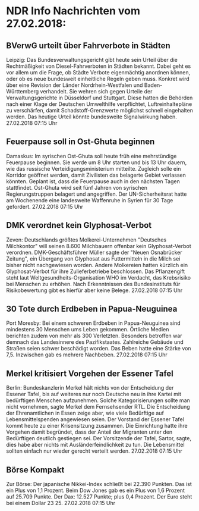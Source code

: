 # NDR Info Nachrichten vom 27.02.2018:


## BVerwG urteilt über Fahrverbote in Städten
Leipzig: Das Bundesverwaltungsgericht gibt heute sein Urteil über die Rechtmäßigkeit von Diesel-Fahrverboten in Städten bekannt. Dabei geht es vor allem um die Frage, ob Städte Verbote eigenmächtig anordnen können, oder ob es neue bundesweit einheitliche Regeln geben muss. Konkret wird über eine Revision der Länder Nordrhein-Westfalen und Baden-Württemberg verhandelt. Sie wehren sich gegen Urteile der Verwaltungsgerichte in Düsseldorf und Stuttgart. Diese hatten die Behörden nach einer Klage der Deutschen Umwelthilfe verpflichtet, Luftreinhaltepläne zu verschärfen, damit Schadstoff-Grenzwerte möglichst schnell eingehalten werden. Das heutige Urteil könnte bundesweite Signalwirkung haben. 27.02.2018 07:15 Uhr 

## Feuerpause soll in Ost-Ghuta beginnen
Damaskus: Im syrischen Ost-Ghuta soll heute früh eine mehrstündige Feuerpause beginnen. Sie werde um 8 Uhr starten und bis 13 Uhr dauern, wie das russische Verteidigungsministerium mitteilte. Zugleich solle ein Korridor geöffnet werden, damit Zivilisten das belagerte Gebiet verlassen könnten. Geplant ist, dass die Feuerpause auch in den nächsten Tagen stattfindet. Ost-Ghuta wird seit fünf Jahren von syrischen Regierungstruppen belagert und angegriffen. Der UN-Sicherheitsrat hatte am Wochenende eine landesweite Waffenruhe in Syrien für 30 Tage gefordert. 27.02.2018 07:15 Uhr 

## DMK verordnet kein Glyphosat-Verbot
Zeven:   Deutschlands größtes Molkerei-Unternehmen "Deutsches Milchkontor" will seinen 8.600 Milchbauern offenbar kein Glyphosat-Verbot verordnen. DMK-Geschäftsführer Müller sagte der "Neuen Osnabrücker Zeitung", ein Übergang von Glyphosat aus Futtermitteln in die Milch sei bisher nicht nachgewiesen worden. Andere Molkereien hatten kürzlich ein Glyphosat-Verbot für ihre Zulieferbetriebe beschlossen. Das Pflanzengift steht laut Weltgesundheits-Organisation WHO im Verdacht, das Krebsrisiko bei Menschen zu erhöhen. Nach Erkenntnissen des Bundesinstituts für Risikobewertung gibt es hierfür aber keine Belege. 27.02.2018 07:15 Uhr 

## 30 Tote durch Erdbeben in Papua-Neuguinea
Port Moresby: Bei einem schweren Erdbeben in Papua-Neuguinea sind mindestens 30 Menschen ums Leben gekommen. Örtliche Medien berichten zudem von mehr als 300 Verletzten. Besonders betroffen war demnach das Landesinnere des Pazifikstaates. Zahlreiche Gebäude und Straßen seien schwer beschädigt worden. Das Beben hatte eine Stärke von 7,5. Inzwischen gab es mehrere Nachbeben. 27.02.2018 07:15 Uhr 

## Merkel kritisiert Vorgehen der Essener Tafel
Berlin:     Bundeskanzlerin Merkel hält nichts von der Entscheidung der Essener Tafel, bis auf weiteres nur noch Deutsche neu in ihre Kartei mit bedürftigen Menschen aufzunehmen. Solche Kategorisierungen sollte man nicht vornehmen, sagte Merkel dem Fernsehsender RTL. Die Entscheidung der Ehrenamtlichen in Essen zeige aber, wie viele Bedürftige auf Lebensmittelspenden angewiesen seien. Der Vorstand der Essener Tafel kommt heute zu einer Krisensitzung zusammen. Die Einrichtung hatte ihre Vorgehen damit begründet, dass der Anteil der Migranten unter den Bedürftigen deutlich gestiegen sei. Der Vorsitzende der Tafel, Sartor, sagte, dies habe aber nichts mit Ausländerfeindlichkeit zu tun. Die Lebensmittel sollten einfach nur wieder gerecht verteilt werden. 27.02.2018 07:15 Uhr 

## Börse Kompakt
Zur Börse: Der japanische Nikkei-Index schließt bei 22.390 Punkten. Das ist ein Plus von 1,1 Prozent. Beim Dow Jones gab es ein Plus von 1,6 Prozent auf 25.709 Punkte. Der Dax:			12.527 Punkte; plus 0,4 Prozent. Der Euro steht bei einem Dollar 23 25. 27.02.2018 07:15 Uhr 
